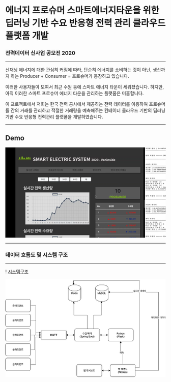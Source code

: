 # 에너지 프로슈머 스마트에너지타운을 위한 딥러닝 기반 수요 반응형 전력 관리 클라우드 플랫폼 개발

### 전력데이터 신사업 공모전 2020

___



신재생 에너지에 대한 관심히 커짐에 따라, 단순히 에너지를 소비하는 것이 아닌, 생산까지 하는 Producer + Consumer = 프로슈머가 등장하고 있습니다. 

이러한 사용자들이 모여서 최근 수원 등에 스마트 에너지 타운이 세워졌습니다. 하지만, 아직 이러한 스마트 프로슈머 에너지 타운을 관리하는 플랫폼은 미흡합니다. 

이 프로젝트에서 저희는 한국 전력 공사에서 제공하는 전력 데이터를 이용하여 프로슈머들 간의 거래를 관리하고 적절한 거래량을 예측해주는 컨테이너 클라우드 기반의 딥러닝 기반 수요 반응형 전력관리 플랫폼을 개발하였습니다.



---



## Demo

![대시보드](https://github.com/freedomchurl/ElectricData2020/blob/master/%EC%A0%84%EB%A0%A5%EC%8B%9C%EC%8A%A4%ED%85%9C_%EB%8C%80%EC%8B%9C%EB%B3%B4%EB%93%9C.png)



___



### 데이터 흐름도 및 시스템 구조

___



! [시스템구조](https://github.com/freedomchurl/ElectricData2020/blob/master/%EC%A0%84%EB%A0%A5%EC%8B%9C%EC%8A%A4%ED%85%9C_%EC%95%84%ED%82%A4%ED%85%8D%EC%B3%90.PNG)



![데이터 흐름도2](https://github.com/freedomchurl/ElectricData2020/blob/master/Image/electric2020.png)

